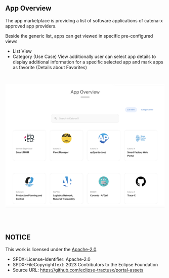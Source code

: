 ## App Overview

The app marketplace is providing a list of software applications of catena-x approved app providers.

Beside the generic list, apps can get viewed in specific pre-configured views

- List View
- Category (Use Case) View
  additionally user can select app details to display additional information for a specific selected app and mark apps as favorite (Details about Favorites)

<br>

<p align="center">
<img width="578" alt="image" src="https://raw.githubusercontent.com/eclipse-tractusx/portal-assets/main/docs/static/available-apps-overview.png">
</p>

<br>
<br>

## NOTICE

This work is licensed under the [Apache-2.0](https://www.apache.org/licenses/LICENSE-2.0).

- SPDX-License-Identifier: Apache-2.0
- SPDX-FileCopyrightText: 2023 Contributors to the Eclipse Foundation
- Source URL: https://github.com/eclipse-tractusx/portal-assets
